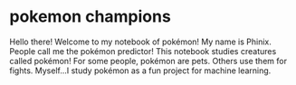 # pokemon champions

Hello there! Welcome to my notebook of pokémon! My name is Phinix. People call me the pokémon predictor! This notebook studies creatures called pokémon! For some people, pokémon are pets. Others use them for fights. Myself...I study pokémon as a fun project for machine learning. 